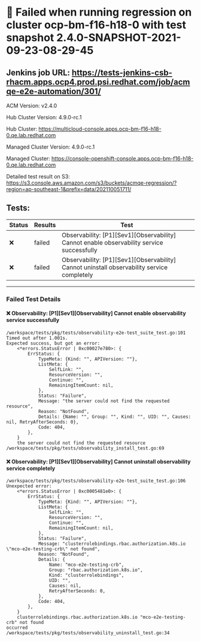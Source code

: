 # :red_circle: Failed when running regression on cluster ocp-bm-f16-h18-0 with test snapshot 2.4.0-SNAPSHOT-2021-09-23-08-29-45 

## Jenkins job URL: https://tests-jenkins-csb-rhacm.apps.ocp4.prod.psi.redhat.com/job/acmqe-e2e-automation/301/


ACM Version: v2.4.0

Hub Cluster Version: 4.9.0-rc.1

Hub Cluster: https://multicloud-console.apps.ocp-bm-f16-h18-0.qe.lab.redhat.com

Managed Cluster Version: 4.9.0-rc.1

Managed Cluster: https://console-openshift-console.apps.ocp-bm-f16-h18-0.qe.lab.redhat.com

Detailed test result on S3: https://s3.console.aws.amazon.com/s3/buckets/acmqe-regression/?region=ap-southeast-1&prefix=data/202110051711/

## Tests:

|Status|Results|Test|
|---|---|---|
| :x: | failed | Observability: [P1][Sev1][Observability] Cannot enable observability service successfully |
| :x: | failed | Observability: [P1][Sev1][Observability] Cannot uninstall observability service completely |


---

### Failed Test Details

#### :x: Observability: [P1][Sev1][Observability] Cannot enable observability service successfully

```
/workspace/tests/pkg/tests/observability-e2e-test_suite_test.go:101
Timed out after 1.001s.
Expected success, but got an error:
    <*errors.StatusError | 0xc00027e780>: {
        ErrStatus: {
            TypeMeta: {Kind: "", APIVersion: ""},
            ListMeta: {
                SelfLink: "",
                ResourceVersion: "",
                Continue: "",
                RemainingItemCount: nil,
            },
            Status: "Failure",
            Message: "the server could not find the requested resource",
            Reason: "NotFound",
            Details: {Name: "", Group: "", Kind: "", UID: "", Causes: nil, RetryAfterSeconds: 0},
            Code: 404,
        },
    }
    the server could not find the requested resource
/workspace/tests/pkg/tests/observability_install_test.go:69
```

#### :x: Observability: [P1][Sev1][Observability] Cannot uninstall observability service completely

```
/workspace/tests/pkg/tests/observability-e2e-test_suite_test.go:106
Unexpected error:
    <*errors.StatusError | 0xc0005481e0>: {
        ErrStatus: {
            TypeMeta: {Kind: "", APIVersion: ""},
            ListMeta: {
                SelfLink: "",
                ResourceVersion: "",
                Continue: "",
                RemainingItemCount: nil,
            },
            Status: "Failure",
            Message: "clusterrolebindings.rbac.authorization.k8s.io \"mco-e2e-testing-crb\" not found",
            Reason: "NotFound",
            Details: {
                Name: "mco-e2e-testing-crb",
                Group: "rbac.authorization.k8s.io",
                Kind: "clusterrolebindings",
                UID: "",
                Causes: nil,
                RetryAfterSeconds: 0,
            },
            Code: 404,
        },
    }
    clusterrolebindings.rbac.authorization.k8s.io "mco-e2e-testing-crb" not found
occurred
/workspace/tests/pkg/tests/observability_uninstall_test.go:34
```

